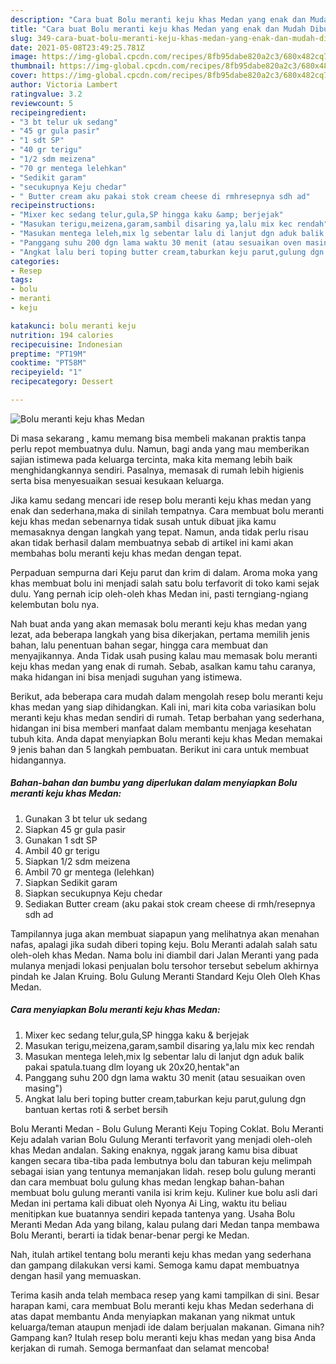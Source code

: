 ```yaml
---
description: "Cara buat Bolu meranti keju khas Medan yang enak dan Mudah Dibuat"
title: "Cara buat Bolu meranti keju khas Medan yang enak dan Mudah Dibuat"
slug: 349-cara-buat-bolu-meranti-keju-khas-medan-yang-enak-dan-mudah-dibuat
date: 2021-05-08T23:49:25.781Z
image: https://img-global.cpcdn.com/recipes/8fb95dabe820a2c3/680x482cq70/bolu-meranti-keju-khas-medan-foto-resep-utama.jpg
thumbnail: https://img-global.cpcdn.com/recipes/8fb95dabe820a2c3/680x482cq70/bolu-meranti-keju-khas-medan-foto-resep-utama.jpg
cover: https://img-global.cpcdn.com/recipes/8fb95dabe820a2c3/680x482cq70/bolu-meranti-keju-khas-medan-foto-resep-utama.jpg
author: Victoria Lambert
ratingvalue: 3.2
reviewcount: 5
recipeingredient:
- "3 bt telur uk sedang"
- "45 gr gula pasir"
- "1 sdt SP"
- "40 gr terigu"
- "1/2 sdm meizena"
- "70 gr mentega lelehkan"
- "Sedikit garam"
- "secukupnya Keju chedar"
- " Butter cream aku pakai stok cream cheese di rmhresepnya sdh ad"
recipeinstructions:
- "Mixer kec sedang telur,gula,SP hingga kaku &amp; berjejak"
- "Masukan terigu,meizena,garam,sambil disaring ya,lalu mix kec rendah"
- "Masukan mentega leleh,mix lg sebentar lalu di lanjut dgn aduk balik pakai spatula.tuang dlm loyang uk 20x20,hentak&#34;an"
- "Panggang suhu 200 dgn lama waktu 30 menit (atau sesuaikan oven masing&#34;)"
- "Angkat lalu beri toping butter cream,taburkan keju parut,gulung dgn bantuan kertas roti &amp; serbet bersih"
categories:
- Resep
tags:
- bolu
- meranti
- keju

katakunci: bolu meranti keju 
nutrition: 194 calories
recipecuisine: Indonesian
preptime: "PT19M"
cooktime: "PT58M"
recipeyield: "1"
recipecategory: Dessert

---
```



![Bolu meranti keju khas Medan](https://img-global.cpcdn.com/recipes/8fb95dabe820a2c3/680x482cq70/bolu-meranti-keju-khas-medan-foto-resep-utama.jpg)

Di masa  sekarang , kamu memang bisa membeli makanan praktis tanpa perlu repot membuatnya dulu. Namun, bagi anda yang mau memberikan sajian istimewa pada keluarga tercinta, maka kita memang lebih baik menghidangkannya sendiri. Pasalnya, memasak di rumah lebih higienis serta bisa menyesuaikan sesuai kesukaan keluarga.

Jika kamu sedang mencari ide resep bolu meranti keju khas medan yang enak dan sederhana,maka di sinilah tempatnya. Cara membuat bolu meranti keju khas medan  sebenarnya tidak susah untuk dibuat jika kamu memasaknya dengan langkah yang tepat. Namun, anda tidak perlu risau akan tidak berhasil dalam membuatnya 
sebab di artikel ini kami akan membahas bolu meranti keju khas medan dengan tepat.  

Perpaduan sempurna dari Keju parut dan krim di dalam. Aroma moka yang khas membuat bolu ini menjadi salah satu bolu terfavorit di toko kami sejak dulu. Yang pernah icip oleh-oleh khas Medan ini, pasti terngiang-ngiang kelembutan bolu nya.

Nah buat anda yang akan memasak bolu meranti keju khas medan yang lezat, ada beberapa langkah yang bisa dikerjakan, pertama memilih jenis bahan, lalu penentuan bahan segar, hingga cara membuat dan menyajikannya. Anda Tidak usah pusing kalau mau memasak bolu meranti keju khas medan yang enak di rumah. Sebab, asalkan kamu  tahu caranya, maka hidangan ini bisa menjadi suguhan yang istimewa.

Berikut, ada beberapa cara mudah dalam mengolah resep bolu meranti keju khas medan yang siap dihidangkan. Kali ini, mari kita coba variasikan bolu meranti keju khas medan sendiri di rumah. Tetap berbahan yang sederhana, hidangan ini bisa memberi manfaat dalam membantu menjaga kesehatan tubuh kita. Anda dapat menyiapkan Bolu meranti keju khas Medan memakai 9 jenis bahan dan 5 langkah pembuatan. Berikut ini cara untuk membuat hidangannya.

<!--inarticleads1-->

##### Bahan-bahan dan bumbu yang diperlukan dalam menyiapkan Bolu meranti keju khas Medan:

1. Gunakan 3 bt telur uk sedang
1. Siapkan 45 gr gula pasir
1. Gunakan 1 sdt SP
1. Ambil 40 gr terigu
1. Siapkan 1/2 sdm meizena
1. Ambil 70 gr mentega (lelehkan)
1. Siapkan Sedikit garam
1. Siapkan secukupnya Keju chedar
1. Sediakan  Butter cream (aku pakai stok cream cheese di rmh/resepnya sdh ad


Tampilannya juga akan membuat siapapun yang melihatnya akan menahan nafas, apalagi jika sudah diberi toping keju. Bolu Meranti adalah salah satu oleh-oleh khas Medan. Nama bolu ini diambil dari Jalan Meranti yang pada mulanya menjadi lokasi penjualan bolu tersohor tersebut sebelum akhirnya pindah ke Jalan Kruing. Bolu Gulung Meranti Standard Keju Oleh Oleh Khas Medan. 

<!--inarticleads2-->

##### Cara menyiapkan Bolu meranti keju khas Medan:

1. Mixer kec sedang telur,gula,SP hingga kaku &amp; berjejak
1. Masukan terigu,meizena,garam,sambil disaring ya,lalu mix kec rendah
1. Masukan mentega leleh,mix lg sebentar lalu di lanjut dgn aduk balik pakai spatula.tuang dlm loyang uk 20x20,hentak&#34;an
1. Panggang suhu 200 dgn lama waktu 30 menit (atau sesuaikan oven masing&#34;)
1. Angkat lalu beri toping butter cream,taburkan keju parut,gulung dgn bantuan kertas roti &amp; serbet bersih


Bolu Meranti Medan - Bolu Gulung Meranti Keju Toping Coklat. Bolu Meranti Keju adalah varian Bolu Gulung Meranti terfavorit yang menjadi oleh-oleh khas Medan andalan. Saking enaknya, nggak jarang kamu bisa dibuat kangen secara tiba-tiba pada lembutnya bolu dan taburan keju melimpah sebagai isian yang tentunya memanjakan lidah. resep bolu gulung meranti dan cara membuat bolu gulung khas medan lengkap bahan-bahan membuat bolu gulung meranti vanila isi krim keju. Kuliner kue bolu asli dari Medan ini pertama kali dibuat oleh Nyonya Ai Ling, waktu itu beliau menitipkan kue buatannya sendiri kepada tantenya yang. Usaha Bolu Meranti Medan Ada yang bilang, kalau pulang dari Medan tanpa membawa Bolu Meranti, berarti ia tidak benar-benar pergi ke Medan. 

Nah, itulah artikel tentang  bolu meranti keju khas medan  yang sederhana dan gampang dilakukan versi kami. Semoga kamu dapat membuatnya dengan hasil yang memuaskan. 

Terima kasih anda telah membaca resep yang kami tampilkan di sini. Besar harapan kami, cara membuat  Bolu meranti keju khas Medan sederhana di atas dapat membantu Anda menyiapkan makanan yang nikmat untuk keluarga/teman ataupun menjadi ide dalam berjualan makanan. Gimana nih? Gampang kan? Itulah resep bolu meranti keju khas medan yang bisa Anda kerjakan di rumah. Semoga bermanfaat dan selamat mencoba!

